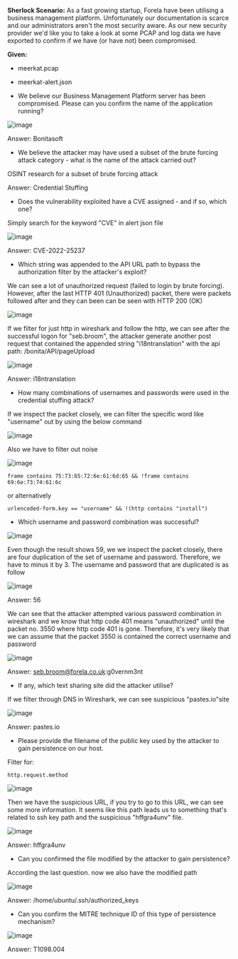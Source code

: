 **Sherlock Scenario:**
As a fast growing startup, Forela have been utilising a business management platform. Unfortunately our documentation is scarce and our administrators aren't the most security aware. As our new security provider we'd like you to take a look at some PCAP and log data we have exported to confirm if we have (or have not) been compromised.


**Given:**
- meerkat.pcap
- meerkat-alert.json



- We believe our Business Management Platform server has been compromised. Please can you confirm the name of the application running?

![image](https://github.com/jirayus013t/cybersecurityprojects/assets/49973180/949db684-e32c-4a7f-8397-a751f1f43abf)

Answer: Bonitasoft

- We believe the attacker may have used a subset of the brute forcing attack category - what is the name of the attack carried out?

OSINT research for a subset of brute forcing attack

Answer: Credential Stuffing

- Does the vulnerability exploited have a CVE assigned - and if so, which one?

Simply search for the keyword "CVE" in alert json file

![image](https://github.com/jirayus013t/cybersecurityprojects/assets/49973180/eea32031-3037-4240-9c57-1d12d9096838)

Answer: CVE-2022-25237

- Which string was appended to the API URL path to bypass the authorization filter by the attacker's exploit?


We can see a lot of unauthorized request (failed to login by brute forcing). However,  after the last HTTP 401 (Unauthorized) packet, there were packets followed after and they can been can be seen with HTTP 200 (OK)

![image](https://github.com/jirayus013t/cybersecurityprojects/assets/49973180/fe77a203-8fc5-4509-bdda-de4e87f07520)

If we filter for just http in wireshark and follow the http, we can see after the successful logon for "seb.broom", the attacker generate another post request that contained the appended string "i18ntranslation" with the api path: /bonita/API/pageUpload

![image](https://github.com/jirayus013t/cybersecurityprojects/assets/49973180/fa3422a1-9caa-4c43-abce-8d1f85cc71be)

Answer: i18ntranslation

- How many combinations of usernames and passwords were used in the credential stuffing attack?


If we inspect the packet closely, we can filter the specific word like "username" out by using the below command

![image](https://github.com/jirayus013t/cybersecurityprojects/assets/49973180/d5f1dc3d-58dd-4eef-be8b-953022b5eb72)


Also we have to filter out noise

![image](https://github.com/jirayus013t/cybersecurityprojects/assets/49973180/5758b92d-e2b0-4df0-a91f-5cac23601f25)

```
frame contains 75:73:65:72:6e:61:6d:65 && !frame contains 69:6e:73:74:61:6c

```
or alternatively

```
urlencoded-form.key == "username" && !(http contains "install")
```
- Which username and password combination was successful?


![image](https://github.com/jirayus013t/cybersecurityprojects/assets/49973180/69fde73c-c8d1-45e4-9d4a-01bdedfa621c)


Even though the result shows 59, we we inspect the packet closely, there are four duplication of the set of username and password. Therefore, we have to minus it by 3. The username and password that are duplicated is as follow 

![image](https://github.com/jirayus013t/cybersecurityprojects/assets/49973180/d1858cd8-8e71-405a-a338-b0488598253a)

Answer: 56


We can see that the attacker attempted various password combination in wireshark and we know that http code 401 means "unauthorized" until the packet no. 3550 where http code 401 is gone. Therefore, it's very likely that we can assume that the packet 3550 is contained the correct username and password

![image](https://github.com/jirayus013t/cybersecurityprojects/assets/49973180/88906422-b625-4a6a-804b-52b58dc4cd92)


Answer: seb.broom@forela.co.uk:g0vernm3nt


- If any, which text sharing site did the attacker utilise?

If we filter through DNS in Wireshark, we can see suspicious "pastes.io"site

![image](https://github.com/jirayus013t/cybersecurityprojects/assets/49973180/c2ac0ded-121a-4b6b-923f-3773fd10d83f)

Answer: pastes.io


- Please provide the filename of the public key used by the attacker to gain persistence on our host.

Filter for:
```
http.request.method
```

![image](https://github.com/jirayus013t/cybersecurityprojects/assets/49973180/d897f65f-09a6-4a8d-b5a6-2b6c0209c373)



Then we have the suspicious URL, if you try to go to this URL, we can see some more information. It seems like this path leads us to something that's related to ssh key path and the suspicious "hffgra4unv" file.

![image](https://github.com/jirayus013t/cybersecurityprojects/assets/49973180/98308e34-b477-4b82-b431-b62d11a4b470)


Answer: hffgra4unv


- Can you confirmed the file modified by the attacker to gain persistence?

According the last question. now we also have the modified path

![image](https://github.com/jirayus013t/cybersecurityprojects/assets/49973180/8061f7a6-52ed-400d-9012-7553375ddf46)

Answer: /home/ubuntu/.ssh/authorized_keys


- Can you confirm the MITRE technique ID of this type of persistence mechanism?

![image](https://github.com/jirayus013t/cybersecurityprojects/assets/49973180/cd5c5a38-9160-46d0-8777-a8731ebcd24c)


Answer: T1098.004
